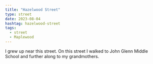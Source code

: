 ```yaml
---
title: "Hazelwood Street"
type: street
date: 2023-08-04
hashtag: hazelwood-street
tags:
  - street
  - Maplewood
---
```

I grew up near this street. On this street I walked to John Glenn Middle School and further along to my grandmothers.